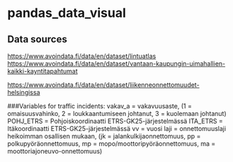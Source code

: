 # pandas_data_visual

## Data sources
https://www.avoindata.fi/data/en/dataset/lintuatlas
https://www.avoindata.fi/data/en/dataset/vantaan-kaupungin-uimahallien-kaikki-kayntitapahtumat


https://www.avoindata.fi/data/en/dataset/liikenneonnettomuudet-helsingissa

###Variables for traffic incidents:
 vakav_a = vakavuusaste, (1 = omaisuusvahinko, 2 = loukkaantumiseen johtanut, 3 = kuolemaan johtanut) POHJ_ETRS = Pohjoiskoordinaatti ETRS-GK25-järjestelmässä 
 ITA_ETRS = Itäkoordinaatti ETRS-GK25-järjestelmässä 
 vv = vuosi 
 laji = onnettomuuslaji heikoimman osallisen mukaan, (jk = jalankulkijaonnettomuus, pp = polkupyöräonnettomuus, mp = mopo/moottoripyöräonnettomuus, ma = moottoriajoneuvo-onnettomuus)



